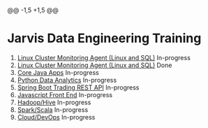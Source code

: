 @@ -1,5 +1,5 @@
# Jarvis Data Engineering Training
1. [Linux Cluster Monitoring Agent (Linux and SQL)](./linux_sql) In-progress
1. [Linux Cluster Monitoring Agent (Linux and SQL)](./linux_sql) Done
2. [Core Java Apps](./core_java) In-progress
3. [Python Data Analytics](./python_data_analytics) In-progress
4. [Spring Boot Trading REST API](./springboot) In-progress
5. [Javascript Front End](./javascript) In-progress
6. [Hadoop/Hive](./hadoop) In-progress
7. [Spark/Scala](./spark) In-progress
8. [Cloud/DevOps](./cloud_devops) In-progress

